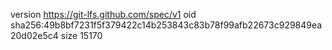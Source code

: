 version https://git-lfs.github.com/spec/v1
oid sha256:49b8bf7231f5f379422c14b253843c83b78f99afb22673c929849ea20d02e5c4
size 15170
